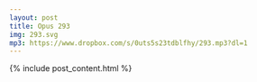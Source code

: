 ```yaml
---
layout: post
title: Opus 293
img: 293.svg
mp3: https://www.dropbox.com/s/0uts5s23tdblfhy/293.mp3?dl=1
---
```


{% include post_content.html %}
